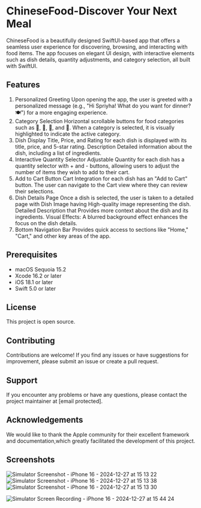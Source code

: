 # ChineseFood-Discover Your Next Meal
ChineseFood is a beautifully designed SwiftUI-based app that offers a seamless user experience for discovering, browsing, and interacting with food items. The app focuses on elegant UI design, with interactive elements such as dish details, quantity adjustments, and category selection, all built with SwiftUI.
## Features
1. Personalized Greeting
Upon opening the app, the user is greeted with a personalized message (e.g., "Hi Spriyha! What do you want for dinner? 🍽") for a more engaging experience.
2. Category Selection
Horizontal scrollable buttons for food categories such as 🍔, 🌮, 🍜, and 🍕.
When a category is selected, it is visually highlighted to indicate the active category.
3. Dish Display
Title, Price, and Rating for each dish is displayed with its title, price, and 5-star rating.
Description Detailed information about the dish, including a list of ingredients.
4. Interactive Quantity Selector
Adjustable Quantity for each dish has a quantity selector with + and - buttons, allowing users to adjust the number of items they wish to add to their cart.
5. Add to Cart Button
Cart Integration for each dish has an "Add to Cart" button. The user can navigate to the Cart view where they can review their selections.
6. Dish Details Page
Once a dish is selected, the user is taken to a detailed page with 
Dish Image having High-quality image representing the dish.
Detailed Description that Provides more context about the dish and its ingredients.
Visual Effects: A blurred background effect enhances the focus on the dish details.
7. Bottom Navigation Bar
Provides quick access to sections like "Home," "Cart," and other key areas of the app.
## Prerequisites
* macOS Sequoia 15.2
* Xcode 16.2 or later
* iOS 18.1 or later
* Swift 5.0 or later
## License
This project is open source.
## Contributing
Contributions are welcome! If you find any issues or have suggestions for improvement, please submit an issue or create a pull request.
## Support
If you encounter any problems or have any questions, please contact the project maintainer at [email protected].
## Acknowledgements
We would like to thank the Apple community for their excellent framework and documentation,which greatly facilitated the development of this project.
## Screenshots
![Simulator Screenshot - iPhone 16 - 2024-12-27 at 15 13 22](https://github.com/user-attachments/assets/0407b3e4-4550-40cb-bb94-5f15666aee13)
![Simulator Screenshot - iPhone 16 - 2024-12-27 at 15 13 38](https://github.com/user-attachments/assets/71b952b1-f2a0-4b48-aa5a-edd4f5ae81ec)
![Simulator Screenshot - iPhone 16 - 2024-12-27 at 15 13 30](https://github.com/user-attachments/assets/6ae90d18-58a2-455b-be23-e0a5a66de9dc)

![Simulator Screen Recording - iPhone 16 - 2024-12-27 at 15 44 24](https://github.com/user-attachments/assets/a62866c4-eb80-449c-8f78-78e63eba0459)
